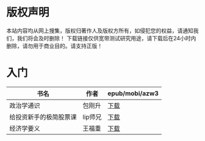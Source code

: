 # 版权声明

本站内容均从网上搜集，版权归著作人及版权方所有，如侵犯您的权益，请通知我们，我们将会及时删除！ 下载链接仅供宽带测试研究用途，请下载后在24小时内删除，请勿用于商业目的。请支持正版！

# 入门

| 书名 | 作者 | epub/mobi/azw3 |
| --- | --- | --- |
| 政治学通识 | 包刚升 | [下载](https://url89.ctfile.com/f/31084289-1357045963-45d78b?p=8866) |
| 给投资新手的极简股票课 | lip师兄 | [下载](https://url89.ctfile.com/f/31084289-1357045258-cd5c03?p=8866) |
| 经济学要义 | 王福重 | [下载](https://url89.ctfile.com/f/31084289-1357044937-083bb7?p=8866) |
